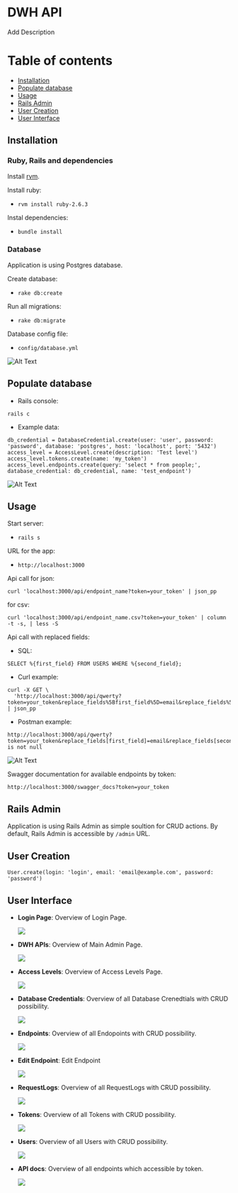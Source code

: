 # DWH API
Add Description

# Table of contents

- [Installation](#installation)
- [Populate database](#populate-database)
- [Usage](#usage)
- [Rails Admin](#rails-admin)
- [User Creation](#user-creation)
- [User Interface](#user-interface)

## Installation
### Ruby, Rails and dependencies

Install [rvm](https://rvm.io/).

Install ruby:

- ```rvm install ruby-2.6.3```

Instal dependencies:

- ```bundle install```

### Database

Application is using Postgres database.

Create database:

- ```rake db:create```

Run all migrations:

- ```rake db:migrate```

Database config file:

- ```config/database.yml```

![Alt Text](/public/docs/img/create_migrate.gif)

## Populate database

- Rails console:

```
rails c
```

- Example data:

```
db_credential = DatabaseCredential.create(user: 'user', password: 'password', database: 'postgres', host: 'localhost', port: '5432')
access_level = AccessLevel.create(description: 'Test level')
access_level.tokens.create(name: 'my_token')
access_level.endpoints.create(query: 'select * from people;', database_credential: db_credential, name: 'test_endpoint')
```

![Alt Text](/public/docs/img/data_population.gif)

## Usage

Start server:

- ```rails s```

URL for the app:

- ```http://localhost:3000```

Api call for json:

```
curl 'localhost:3000/api/endpoint_name?token=your_token' | json_pp
```

for csv:

```
curl 'localhost:3000/api/endpoint_name.csv?token=your_token' | column -t -s, | less -S
```


Api call with replaced fields:

- SQL:
```
SELECT %{first_field} FROM USERS WHERE %{second_field};
```

- Curl example:
```
curl -X GET \
  'http://localhost:3000/api/qwerty?token=your_token&replace_fields%5Bfirst_field%5D=email&replace_fields%5Bsecond_field%5D=name%20is%20not%20null' | json_pp
```

- Postman example:
```
http://localhost:3000/api/qwerty?token=your_token&replace_fields[first_field]=email&replace_fields[second_field]=name is not null
```


![Alt Text](/public/docs/img/curl_json.gif)

Swagger documentation for available endpoints by token:

```
http://localhost:3000/swagger_docs?token=your_token
```

## Rails Admin

Application is using Rails Admin as simple soultion for CRUD actions.
By default, Rails Admin is accessible by `/admin` URL.

## User Creation

```
User.create(login: 'login', email: 'email@example.com', password: 'password')
```

## User Interface
- **Login Page**: Overview of Login Page.

  ![](/public/docs/img/login.png)

- **DWH APIs**: Overview of Main Admin Page.

  ![](/public/docs/img/main.png)

- **Access Levels**: Overview of Access Levels Page.

  ![](/public/docs/img/access-levels.png)

- **Database Credentials**: Overview of all Database Crenedtials with CRUD possibility.

  ![](/public/docs/img/database-credentials.png)

- **Endpoints**: Overview of all Endopoints with CRUD possibility.

  ![](/public/docs/img/list-of-endpoints.png)

- **Edit Endpoint**: Edit Endpoint

  ![](/public/docs/img/edit-of-endpoint.png)

- **RequestLogs**: Overview of all RequestLogs with CRUD possibility.

  ![](/public/docs/img/list-of-request-logs.png)

- **Tokens**: Overview of all Tokens with CRUD possibility.

  ![](/public/docs/img/list-of-tokens.png)

- **Users**: Overview of all Users with CRUD possibility.

  ![](/public/docs/img/list-of-users.png)

- **API docs**: Overview of all endpoints which accessible by token.

  ![](/public/docs/img/swagger-docs.png)
